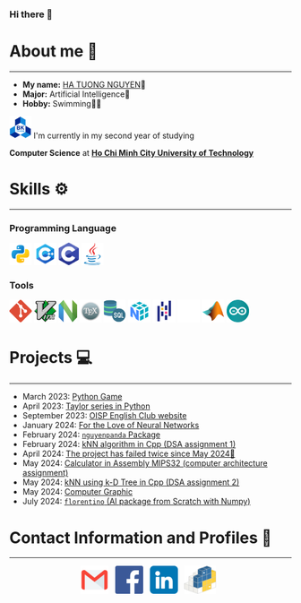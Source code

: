 ### Hi there 👋

# About me 🐼

---

- **My name:** [HA TUONG NGUYEN](https://www.facebook.com/HaTuongNguyenkute)👋
- **Major:** Artificial Intelligence🧠
- **Hobby:** Swimming🏊‍♂️

[//]: # (@formatter:off)

  <p align="left">
    <code><img height="40" src="Image/BKU.png" alt="HCMUT logo"></code>
    I'm currently in my second year of studying
  </p>
  <p><strong>Computer Science</strong> at <a href="https://oisp.hcmut.edu.vn/"><strong>Ho Chi Minh City University of Technology</strong></a></p>

[//]: # (@formatter:on)

[//]: # (<img height="40" src="Image/Monash.icon.png">)

# Skills ⚙️

---

### Programming Language

<code><img height="40" src="Image/Python.icon.png"></code> <!-- Python 3 -->
<code><img height="40" src="Image/C++.icon.png"></code> <!-- C++ -->
<code><img height="40" src="Image/C.icon.png"></code> <!-- C++ -->
<code><img height="40" src="Image/Java.icon.png"></code> <!-- Java -->

### Tools

<code><img height="40" src="Image/Git.icon.png"></code> <!-- Git -->
<code><img height="40" src="Image/Vim.icon.png"></code> <!-- Vim -->
<code><img height="40" src="Image/NVim.icon.png"></code> <!-- NVim -->
<code><img height="40" src="Image/LaTex.icon.png"></code> <!-- LaTex -->
<code><img height="40" src="Image/SQL.icon.png"></code> <!-- SQL -->
<code><img height="40" src="Image/NumPy.icon.png"></code> <!-- Numpy -->
<code><img height="40" src="Image/Pandas.icon.png"></code> <!-- Pandas -->
<code><img height="40" src="Image/Pydantic.icon.svg"></code> <!-- Pydantic -->
<code><img height="40" src="Image/Matlab.icon.png"></code> <!-- MatLab -->
<code><img height="40" src="Image/Arduino.icon.png"></code> <!-- Arduino -->

[//]: # (# Experience 👨‍💻)
[//]: # (- None yet :< but I will gradually add to it over the next 1 to 2 years.)

# Projects 💻

---

- March
  2023: [Python Game](https://github.com/nguyenpanda/Learning-Python/blob/master/Small_Project_TN_Made/TheBigBookOfSmallPythonProject/Project1_BagelsGame.py)
- April
  2023: [Taylor series in Python](https://github.com/nguyenpanda/Learning-Python/blob/master/Small_Project_TN_Made/Math%20with%20Python/TaylorExpansion.py)
- September 2023: [OISP English Club website](https://github.com/nguyenpanda/OECWebsite)
- January 2024: [For the Love of Neural Networks](https://github.com/nguyenpanda/For-the-Love-of-Neural-Networks)
- February 2024: [`nguyenpanda` Package](https://github.com/nguyenpanda/PyPackages)
- February 2024: [kNN algorithm in Cpp (DSA assignment 1)](https://github.com/nguyenpanda/DSA-Assignment-1)
- April
  2024: [The project has failed twice since May 2024🤡](https://github.com/RestingWiki/BiKipTramTrieu/tree/main)
- May
  2024: [Calculator in Assembly MIPS32 (computer architecture assignment)](https://github.com/nguyenpanda/MIPS32-Calculator)
- May 2024: [kNN using k-D Tree in Cpp (DSA assignment 2)](https://github.com/nguyenpanda/kNN-Algorithm_DSA-Assigment-2)
- May 2024: [Computer Graphic](https://github.com/nguyenpanda/ComputerGraphic)
- July 2024: [`florentino` (AI package from Scratch with Numpy)](https://github.com/nguyenpanda/florentino)

# Contact Information and Profiles 📧

---

<p align='center'>
<a href="mailto:hatuongnguyen0107@gmail.com"><img height="50" src="Image/email_icon.png" alt="gmail logo"></a>&nbsp;&nbsp;
<a href="https://www.facebook.com/HaTuongNguyenkute"><img height="50" src="Image/facebook_icon.png" alt="facebook logo"></a>&nbsp;&nbsp;
<a href="www.linkedin.com/in/nguyenpanda"><img height="50" src="Image/linkedin.png" alt="Linkedin logo"></a>&nbsp;&nbsp;
<a href="https://pypi.org/user/nguyenpanda"><img height="50" src="Image/PyPI.svg" alt="PyPI logo"></a>&nbsp;&nbsp;
</p>
